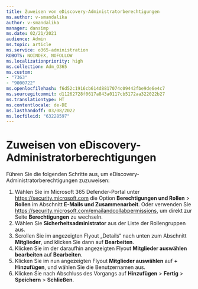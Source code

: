 ```yaml
---
title: Zuweisen von eDiscovery-Administratorberechtigungen
ms.author: v-smandalika
author: v-smandalika
manager: dansimp
ms.date: 02/21/2021
audience: Admin
ms.topic: article
ms.service: o365-administration
ROBOTS: NOINDEX, NOFOLLOW
ms.localizationpriority: high
ms.collection: Adm_O365
ms.custom:
- "7363"
- "9000722"
ms.openlocfilehash: f6d52c1916cb614d8817074c09442fbe9de6e4c7
ms.sourcegitcommit: d11262728f0617a843a0117cb5172aa322022b27
ms.translationtype: HT
ms.contentlocale: de-DE
ms.lasthandoff: 03/08/2022
ms.locfileid: "63228597"
---
```

# <a name="assign-security-administrator-permissions"></a>Zuweisen von eDiscovery-Administratorberechtigungen

Führen Sie die folgenden Schritte aus, um eDiscovery-Administratorberechtigungen zuzuweisen:

1. Wählen Sie im Microsoft 365 Defender-Portal unter <https://security.microsoft.com> die Option **Berechtigungen und Rollen** \> **Rollen** im Abschnitt **E-Mails und Zusammenarbeit**. Oder verwenden Sie <https://security.microsoft.com/emailandcollabpermissions>, um direkt zur Seite **Berechtigungen** zu wechseln.
2. Wählen Sie **Sicherheitsadministrator** aus der Liste der Rollengruppen aus.
3. Scrollen Sie im angezeigten Flyout „Details“ nach unten zum Abschnitt **Mitglieder**, und klicken Sie dann auf **Bearbeiten**.
4. Klicken Sie im der daraufhin angezeigten Flyout **Mitglieder auswählen bearbeiten** auf **Bearbeiten**.
5. Klicken Sie im nun angezeigten Flyout **Mitglieder auswählen** auf **+ Hinzufügen**, und wählen Sie die Benutzernamen aus.
6. Klicken Sie nach Abschluss des Vorgangs auf **Hinzufügen** \> **Fertig** \> **Speichern** \> **Schließen**.
